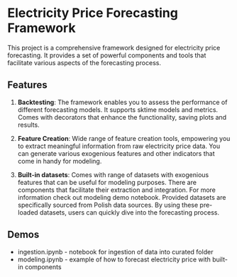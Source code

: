 # Electricity Price Forecasting Framework

This project is a comprehensive framework designed for electricity price forecasting.
It provides a set of powerful components and tools that facilitate various aspects of the forecasting process.

## Features

1. **Backtesting**: The framework enables you to assess the performance of different forecasting models.
It supports sktime models and metrics. Comes with decorators that enhance the functionality, saving plots and results.

2. **Feature Creation**: Wide range of feature creation tools, empowering you to extract meaningful information from raw electricity price data.
You can generate various exogenious features and other indicators that come in handy for modeling.

3. **Built-in datasets**: Comes with range of datasets with exogenious features that can be useful for modeling purposes.
There are components that facilitate their extraction and integration.
For more information check out modeling demo notebook.
Provided datasets are specifically sourced from Polish data sources.
By using these pre-loaded datasets, users can quickly dive into the forecasting process.

## Demos

* ingestion.ipynb - notebook for ingestion of data into curated folder
* modeling.ipynb - example of how to forecast electricity price with built-in components
